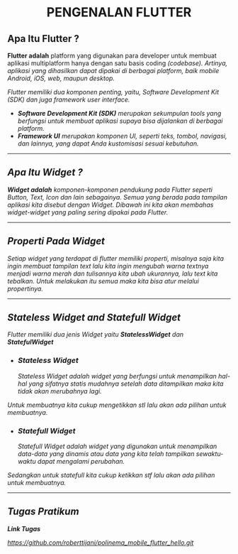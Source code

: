 <center> <h1>PENGENALAN FLUTTER</h1></center>

## Apa Itu Flutter ?
**Flutter adalah** platform yang digunakan para developer untuk membuat aplikasi multiplatform hanya dengan satu basis coding <em>(codebase)<em>. Artinya, aplikasi yang dihasilkan dapat dipakai di berbagai platform, baik mobile Android, iOS, web, maupun desktop. 

Flutter memiliki dua komponen penting, yaitu, Software Development Kit (SDK) dan juga framework user interface. 
- **Software Development Kit (SDK)** merupakan sekumpulan tools yang berfungsi untuk membuat aplikasi supaya bisa dijalankan di berbagai platform. 
- **Framework UI** merupakan komponen UI, seperti teks, tombol, navigasi, dan lainnya, yang dapat Anda kustomisasi sesuai kebutuhan. 

<hr>

## Apa Itu Widget ?
**Widget adalah** komponen-komponen pendukung pada Flutter seperti Button, Text, Icon dan lain sebagainya. Semua yang berada pada tampilan aplikasi kita disebut dengan Widget. Dibawah ini kita akan membahas widget-widget yang paling sering dipakai pada Flutter.

<hr>

## Properti Pada Widget
Setiap widget yang terdapat di flutter memiliki properti, misalnya saja kita ingin membuat tampilan text lalu kita ingin mengubah warna textnya menjadi warna merah dan tulisannya kita ubah ukurannya, lalu text kita tebalkan. Untuk melakukan itu semua maka kita bisa atur melalui propertinya.

<hr>

## Stateless Widget and Statefull Widget
Flutter memiliki dua jenis Widget yaitu <b>StatelessWidget</b> dan <b>StatefulWidget</b>

- <h3>Stateless Widget</h3>
    Stateless Widget adalah widget yang berfungsi untuk menampilkan hal-hal yang sifatnya statis mudahnya setelah data ditampilkan maka kita tidak akan merubahnya lagi.
Untuk membuatnya kita cukup mengetikkan stl lalu akan ada pilihan untuk membuatnya.

- <h3>Statefull Widget</h3>
    Statefull Widget adalah widget yang digunakan untuk menampilkan data-data yang dinamis atau data yang kita telah tampilkan sewaktu-waktu dapat mengalami perubahan.
Sedangkan untuk statefull kita cukup ketikkan stf lalu akan ada pilihan untuk membuatnya.

<hr />

<h2>Tugas Pratikum</h2>
<b>Link Tugas</b>

https://github.com/roberttijani/polinema_mobile_flutter_hello.git